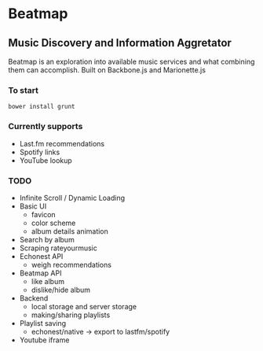 Beatmap
=======

Music Discovery and Information Aggretator
------------------------------------------

Beatmap is an exploration into available music services and what combining them can accomplish.
Built on Backbone.js and Marionette.js

### To start
`bower install
grunt`

### Currently supports
* Last.fm recommendations
* Spotify links
* YouTube lookup


### TODO
* Infinite Scroll / Dynamic Loading
* Basic UI
	* favicon
	* color scheme
	* album details animation
* Search by album
* Scraping rateyourmusic
* Echonest API
	- weigh recommendations
* Beatmap API
	- like album
	- dislike/hide album
* Backend
	- local storage and server storage
	- making/sharing playlists 
* Playlist saving
	- echonest/native -> export to lastfm/spotify
* Youtube iframe